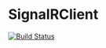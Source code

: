 # SignalRClient 
[![Build Status](https://dev.azure.com/ricardosantos9521/ricardosantos9521/_apis/build/status/Homepage?branchName=master)](https://dev.azure.com/ricardosantos9521/ricardosantos9521/_build/latest?definitionId=1?branchName=master)
